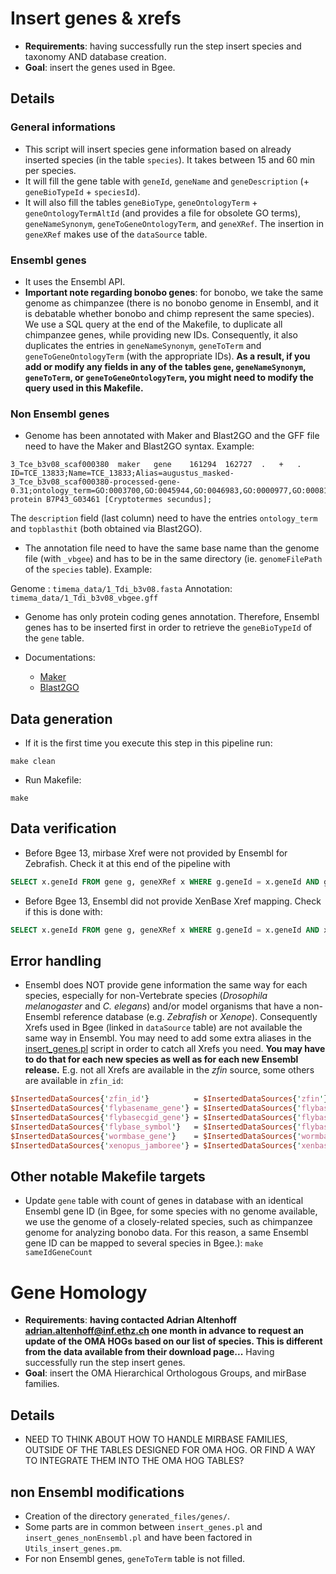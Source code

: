 # Insert genes & xrefs

* **Requirements**: having successfully run the step insert species and taxonomy AND database creation.
* **Goal**:         insert the genes used in Bgee.

## Details
### General informations
* This script will insert species gene information based on already inserted species (in the table `species`). It takes between 15 and 60 min per species.
* It will fill the gene table with `geneId`, `geneName` and `geneDescription` (+ `geneBioTypeId` + `speciesId`).
* It will also fill the tables `geneBioType`, `geneOntologyTerm` + `geneOntologyTermAltId` (and provides a file for obsolete GO terms), `geneNameSynonym`, `geneToGeneOntologyTerm`, and `geneXRef`. The insertion in `geneXRef` makes use of the `dataSource` table.

### Ensembl genes

* It uses the Ensembl API.
* **Important note regarding bonobo genes**: for bonobo, we take the same genome as chimpanzee (there is no bonobo genome in Ensembl, and it is debatable whether bonobo and chimp represent the same species). We use a SQL query at the end of the Makefile, to duplicate all chimpanzee genes, while providing new IDs. Consequently, it also duplicates the entries in `geneNameSynonym`, `geneToTerm` and `geneToGeneOntologyTerm` (with the appropriate IDs). **As a result, if you add or modify any fields in any of the tables `gene`, `geneNameSynonym`, `geneToTerm`, or `geneToGeneOntologyTerm`, you might need to modify the query used in this Makefile.**

### Non Ensembl genes

* Genome has been annotated with Maker and Blast2GO and the GFF file need to have the Maker and Blast2GO syntax. Example:

```
3_Tce_b3v08_scaf000380	maker	gene	161294	162727	.	+	.	ID=TCE_13833;Name=TCE_13833;Alias=augustus_masked-3_Tce_b3v08_scaf000380-processed-gene-0.31;ontology_term=GO:0003700,GO:0045944,GO:0046983,GO:0000977,GO:0008134,GO:0050767,GO:0030182,GO:0090575,GO:0007423;topblasthit=gi|1330930827|gb|PNF41753.1|hypothetical protein B7P43_G03461 [Cryptotermes secundus];
```

The `description` field (last column) need to have the entries `ontology_term` and `topblasthit` (both obtained via Blast2GO).

* The annotation file need to have the same base name than the genome file (with `_vbgee`) and has to be in the same directory (ie. `genomeFilePath` of the `species` table). Example:

Genome : `timema_data/1_Tdi_b3v08.fasta`
Annotation: `timema_data/1_Tdi_b3v08_vbgee.gff`

* Genome has only protein coding genes annotation. Therefore, Ensembl genes has to be inserted first in order to retrieve the `geneBioTypeId` of the `gene` table.

* Documentations:
	* [Maker](https://www.yandell-lab.org/software/maker.html)
	* [Blast2GO](https://www.blast2go.com/)
	
## Data generation
* If it is the first time you execute this step in this pipeline run:
```
make clean
```
* Run Makefile:
```
make
```

## Data verification
* Before Bgee 13, mirbase Xref were not provided by Ensembl for Zebrafish. Check it at this end of the pipeline with
```sql
SELECT x.geneId FROM gene g, geneXRef x WHERE g.geneId = x.geneId AND g.geneBioTypeId = (SELECT geneBioTypeId FROM geneBioType WHERE geneBioTypeName='miRNA') AND x.dataSourceId = (SELECT dataSourceId FROM dataSource WHERE dataSourceName='ZFIN');
```
* Before Bgee 13, Ensembl did not provide XenBase Xref mapping. Check if this is done with:
```sql
SELECT x.geneId FROM gene g, geneXRef x WHERE g.geneId = x.geneId AND x.dataSourceId = (SELECT dataSourceId FROM dataSource WHERE dataSourceName='XenBase');
```

## Error handling
* Ensembl does NOT provide gene information the same way for each species, especially for non-Vertebrate species (_Drosophila melanogaster_ and _C. elegans_) and/or model organisms that have a non-Ensembl reference database (e.g. _Zebrafish_ or _Xenope_). Consequently Xrefs used in Bgee (linked in `dataSource` table) are not available the same way in Ensembl. You may need to add some extra aliases in the [insert_genes.pl](insert_genes.pl) script in order to catch all Xrefs you need. **You may have to do that for each new species as well as for each new Ensembl release.** E.g. not all Xrefs are available in the _zfin_ source, some others are available in `zfin_id`:
```perl
$InsertedDataSources{'zfin_id'}          = $InsertedDataSources{'zfin'};
$InsertedDataSources{'flybasename_gene'} = $InsertedDataSources{'flybase'};
$InsertedDataSources{'flybasecgid_gene'} = $InsertedDataSources{'flybase'};
$InsertedDataSources{'flybase_symbol'}   = $InsertedDataSources{'flybase'};
$InsertedDataSources{'wormbase_gene'}    = $InsertedDataSources{'wormbase'};
$InsertedDataSources{'xenopus_jamboree'} = $InsertedDataSources{'xenbase'};
```

## Other notable Makefile targets

* Update `gene` table with count of genes in database with an identical Ensembl gene ID (in Bgee, for some species with no genome available, we use the genome of a closely-related species, such as chimpanzee genome for analyzing bonobo data. For this reason, a same Ensembl gene ID can be mapped to several species in Bgee.):
    `make sameIdGeneCount`

# Gene Homology
* **Requirements**: **having contacted Adrian Altenhoff <adrian.altenhoff@inf.ethz.ch> one month in advance to request an update of the OMA HOGs based on our list of species. This is different from the data available from their download page...** Having successfully run the step insert genes.
* **Goal**: insert the OMA Hierarchical Orthologous Groups, and mirBase families.

## Details
* NEED TO THINK ABOUT HOW TO HANDLE MIRBASE FAMILIES, OUTSIDE OF THE TABLES DESIGNED FOR OMA HOG. OR FIND A WAY TO INTEGRATE THEM INTO THE OMA HOG TABLES?

## non Ensembl modifications

* Creation of the directory `generated_files/genes/`.
* Some parts are in common between `insert_genes.pl` and `insert_genes_nonEnsembl.pl` and have been factored in `Utils_insert_genes.pm`.
* For non Ensembl genes, `geneToTerm` table is not filled.
